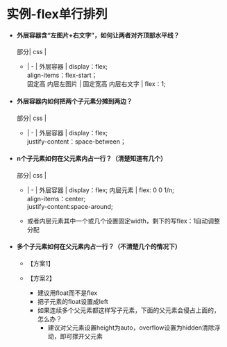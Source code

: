 # 实例-flex单行排列

- #### 外层容器含“左图片+右文字”，如何让两者对齐顶部水平线？

    部分| css |
     -  |  -  |
    外层容器 | display：flex; <br>align-items：flex-start；<br>固定高
    内层左图片 | 固定宽高
    内层右文字 | flex：1;

- #### 外层容器内如何把两个子元素分摊到两边？
    部分| css |
     -  |  -  |
    外层容器 | display：flex;<br> justify-content：space-between；

- #### n个子元素如何在父元素内占一行？（清楚知道有几个）
    部分| css |
     -  |  -  |
    外层容器 | display：flex;
    内层元素 | flex: 0 0 1/n;<br>align-items：center;<br>justify-content:space-around;

    - 或者内层元素其中一个或几个设置固定width，剩下的写flex：1自动调整分配

- #### 多个子元素如何在父元素内占一行？（不清楚几个的情况下）
    - 【方案1】

    - 【方案2】
        - 建议用float而不是flex
        - 把子元素的float设置成left
        - 如果连续多个父元素都这样写子元素，下面的父元素会侵占上面的，怎么办？
            - 建议对父元素设置height为auto，overflow设置为hidden清除浮动，即可撑开父元素
